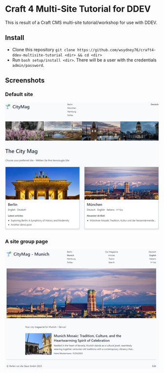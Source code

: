 # Craft 4 Multi-Site Tutorial for DDEV

This is result of a Craft CMS multi-site tutorial/workshop for use with DDEV.

## Install

* Clone this repository `git clone https://github.com/wsydney76/craft4-ddev-multisite-tutorial <dir> && cd <dir>`
* Run `bash setup/install <dir>`. There will be a user with the credentials `admin/password`.

## Screenshots

### Default site

![Default](/docs/screenshot-default.jpg)

### A site group page

![Site](/docs/screenshot-site.jpg)
